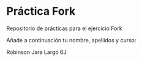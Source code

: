 # Práctica Fork
Repositorio de prácticas para el ejercicio Fork

Añade a continuación tu nombre,  apellidos y curso:

Robinson Jara Largo  6J
